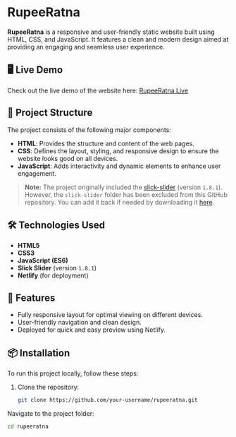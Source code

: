 # RupeeRatna

**RupeeRatna** is a responsive and user-friendly static website built using HTML, CSS, and JavaScript. It features a clean and modern design aimed at providing an engaging and seamless user experience.

## 🖥️ Live Demo

Check out the live demo of the website here: [RupeeRatna Live](https://rupeeratna.netlify.app/)

## 📂 Project Structure

The project consists of the following major components:

- **HTML**: Provides the structure and content of the web pages.
- **CSS**: Defines the layout, styling, and responsive design to ensure the website looks good on all devices.
- **JavaScript**: Adds interactivity and dynamic elements to enhance user engagement.

> **Note:** The project originally included the [slick-slider](https://kenwheeler.github.io/slick/) (version `1.8.1`). However, the `slick-slider` folder has been excluded from this GitHub repository. You can add it back if needed by downloading it [here](https://kenwheeler.github.io/slick/).

## 🛠️ Technologies Used

- **HTML5**
- **CSS3**
- **JavaScript (ES6)**
- **Slick Slider** (version `1.8.1`)
- **Netlify** (for deployment)

## 🚀 Features

- Fully responsive layout for optimal viewing on different devices.
- User-friendly navigation and clean design.
- Deployed for quick and easy preview using Netlify.

## 📦 Installation

To run this project locally, follow these steps:

1. Clone the repository:
   ```bash
   git clone https://github.com/your-username/rupeeratna.git

Navigate to the project folder:
```bash
cd rupeeratna

